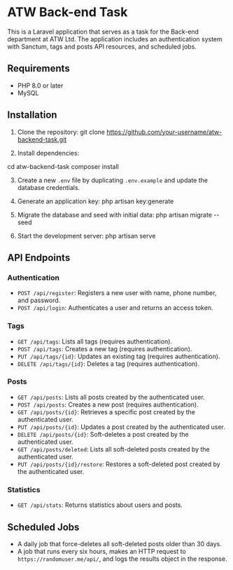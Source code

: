 # ATW Back-end Task

This is a Laravel application that serves as a task for the Back-end department at ATW Ltd. The application includes an authentication system with Sanctum, tags and posts API resources, and scheduled jobs.

## Requirements

- PHP 8.0 or later
- MySQL

## Installation

1. Clone the repository: git clone https://github.com/your-username/atw-backend-task.git

2. Install dependencies:
   
cd atw-backend-task
composer install

3. Create a new `.env` file by duplicating `.env.example` and update the database credentials.

4. Generate an application key: php artisan key:generate

5. Migrate the database and seed with initial data: php artisan migrate --seed

6. Start the development server: php artisan serve

## API Endpoints

### Authentication

- `POST /api/register`: Registers a new user with name, phone number, and password.
- `POST /api/login`: Authenticates a user and returns an access token.

### Tags

- `GET /api/tags`: Lists all tags (requires authentication).
- `POST /api/tags`: Creates a new tag (requires authentication).
- `PUT /api/tags/{id}`: Updates an existing tag (requires authentication).
- `DELETE /api/tags/{id}`: Deletes a tag (requires authentication).

### Posts

- `GET /api/posts`: Lists all posts created by the authenticated user.
- `POST /api/posts`: Creates a new post (requires authentication).
- `GET /api/posts/{id}`: Retrieves a specific post created by the authenticated user.
- `PUT /api/posts/{id}`: Updates a post created by the authenticated user.
- `DELETE /api/posts/{id}`: Soft-deletes a post created by the authenticated user.
- `GET /api/posts/deleted`: Lists all soft-deleted posts created by the authenticated user.
- `PUT /api/posts/{id}/restore`: Restores a soft-deleted post created by the authenticated user.

### Statistics

- `GET /api/stats`: Returns statistics about users and posts.

## Scheduled Jobs

- A daily job that force-deletes all soft-deleted posts older than 30 days.
- A job that runs every six hours, makes an HTTP request to `https://randomuser.me/api/`, and logs the results object in the response.

